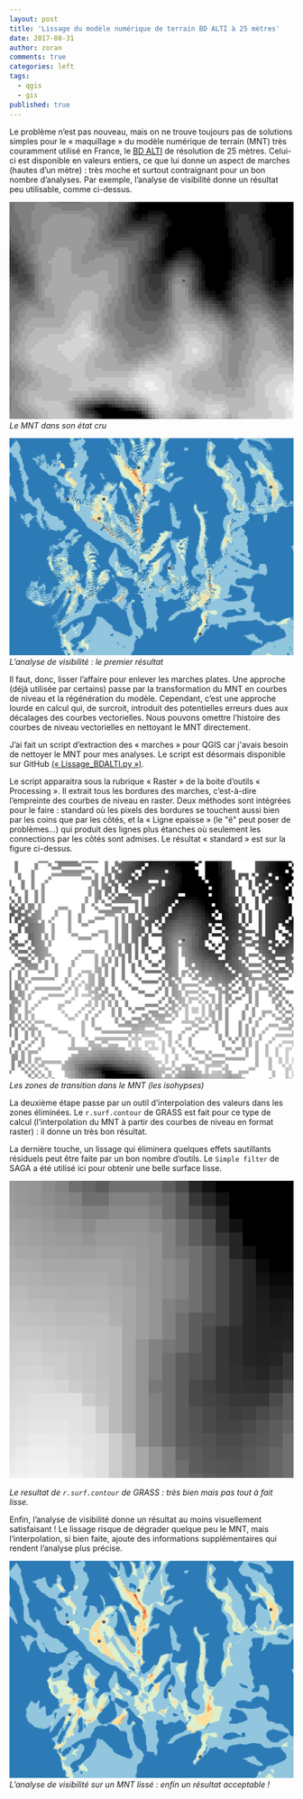 ```yaml
---
layout: post
title: 'Lissage du modèle numérique de terrain BD ALTI à 25 mètres'
date: 2017-08-31
author: zoran
comments: true
categories: left
tags:
  - qgis
  - gis
published: true
---
```



Le problème n’est pas nouveau, mais on ne trouve toujours pas de solutions simples pour le « maquillage » du modèle numérique de terrain (MNT) très couramment utilisé en France, le [BD ALTI]( http://professionnels.ign.fr/bdalti) de résolution de 25 mètres. Celui-ci est disponible en valeurs entiers, ce que lui donne un aspect de marches (hautes d’un mètre) : très moche et surtout contraignant pour un bon nombre d’analyses. Par exemple, l’analyse de visibilité donne un résultat peu utilisable, comme ci-dessus. 

![MNT](/images/2017/09/IGN_25.png)
*Le MNT dans son état cru*

![MNT](/images/2017/09/ws_orig.png)
*L’analyse de visibilité : le premier résultat*

Il faut, donc, lisser l’affaire pour enlever les marches plates. Une approche (déjà utilisée par certains)  passe par la transformation du MNT en courbes de niveau et la régénération du modèle. Cependant, c’est une approche lourde en calcul qui, de surcroit, introduit des potentielles erreurs dues aux décalages des courbes vectorielles. Nous pouvons omettre l’histoire des courbes de niveau vectorielles en nettoyant le MNT directement. 

J’ai fait un script  d’extraction des « marches » pour QGIS car j'avais besoin de nettoyer  le MNT pour mes analyses. Le script est désormais disponible sur GitHub [(« Lissage_BDALTI.py »)](https://github.com/zoran-cuckovic/QGIS-scripts).    

Le script apparaitra sous la rubrique « Raster » de la boite d’outils « Processing ». Il extrait tous les bordures des marches, c’est-à-dire l’empreinte des courbes de niveau en raster. Deux méthodes sont intégrées pour le faire : standard où les pixels des bordures se touchent aussi bien par les coins que par les côtés, et la « Ligne epaisse » (le "é" peut poser de problèmes...) qui produit des lignes plus étanches où seulement les connections par les côtés sont admises. Le résultat « standard » est sur la figure ci-dessus.

![MNT](/images/2017/09/IGN_iso.png)
*Les zones de transition dans le MNT (les isohypses)*

La deuxième étape passe par un outil d’interpolation des valeurs dans les zones éliminées. Le ```r.surf.contour``` de GRASS est fait pour ce type de calcul (l’interpolation du MNT à partir des courbes de niveau en format raster) : il donne un très bon résultat.

La dernière touche, un lissage qui éliminera quelques effets sautillants résiduels peut être faite par un bon nombre d’outils. Le ``` Simple filter ``` de SAGA a été utilisé ici pour obtenir une belle surface lisse. 

![MNT](/images/2017/09/IGN_rsurf.png)

*Le resultat de ``` r.surf.contour ``` de GRASS : très bien mais pas tout à fait lisse.*

Enfin, l’analyse de visibilité donne un résultat au moins visuellement satisfaisant ! Le lissage risque de dégrader quelque peu le MNT, mais l’interpolation, si bien faite, ajoute des informations supplémentaires qui rendent l’analyse plus précise. 

![MNT](/images/2017/09/ws_final.png)
*L’analyse de visibilité sur un MNT lissé : enfin un résultat acceptable !*






